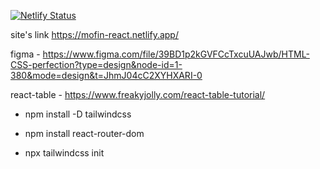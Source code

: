 [![Netlify Status](https://api.netlify.com/api/v1/badges/fd74bccc-594f-4ba4-84e0-693fbe97299b/deploy-status)](https://app.netlify.com/sites/mofin-react/deploys)

site's link https://mofin-react.netlify.app/ 

figma - https://www.figma.com/file/39BD1p2kGVFCcTxcuUAJwb/HTML-CSS-perfection?type=design&node-id=1-380&mode=design&t=JhmJ04cC2XYHXARI-0

react-table - https://www.freakyjolly.com/react-table-tutorial/

- npm install -D tailwindcss 

- npm install react-router-dom
- npx tailwindcss init